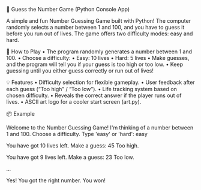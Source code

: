 🎯 Guess the Number Game (Python Console App)

A simple and fun Number Guessing Game built with Python!
The computer randomly selects a number between 1 and 100, and you have to guess it before you run out of lives. The game offers two difficulty modes: easy and hard.

🚀 How to Play
	•	The program randomly generates a number between 1 and 100.
	•	Choose a difficulty:
	•	Easy: 10 lives
	•	Hard: 5 lives
	•	Make guesses, and the program will tell you if your guess is too high or too low.
	•	Keep guessing until you either guess correctly or run out of lives!

💡 Features
	•	Difficulty selection for flexible gameplay.
	•	User feedback after each guess (“Too high” / “Too low”).
	•	Life tracking system based on chosen difficulty.
	•	Reveals the correct answer if the player runs out of lives.
	•	ASCII art logo for a cooler start screen (art.py).

📦 Example

Welcome to the Number Guessing Game!
I'm thinking of a number between 1 and 100.
Choose a difficulty. Type 'easy' or 'hard': easy

You have got 10 lives left.
Make a guess: 45
Too high.

You have got 9 lives left.
Make a guess: 23
Too low.

...

Yes! You got the right number. You won!

